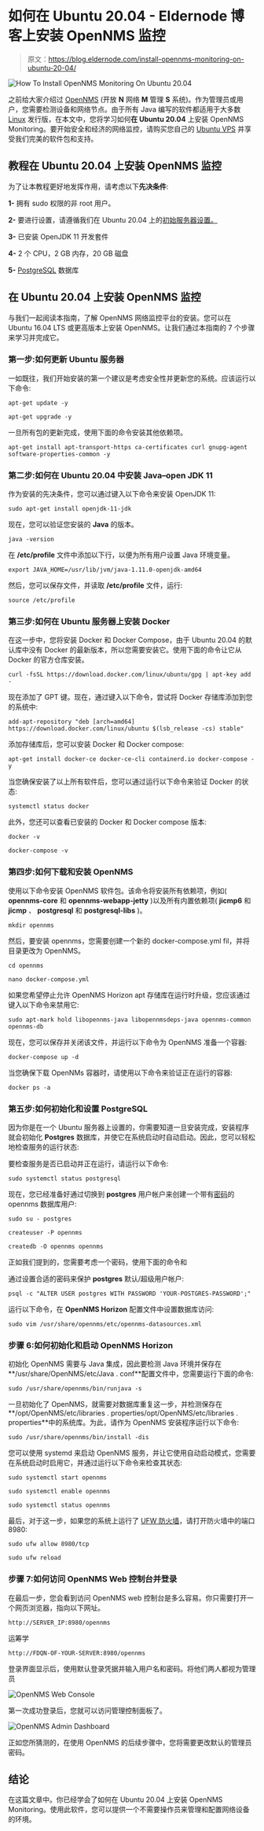 # 如何在 Ubuntu 20.04 - Eldernode 博客上安装 OpenNMS 监控

> 原文：<https://blog.eldernode.com/install-opennms-monitoring-on-ubuntu-20-04/>

![How To Install OpenNMS Monitoring On Ubuntu 20.04](img/019c8b9a38be8c423817a4fcb8783637.png)

之前给大家介绍过 [OpenNMS](https://blog.eldernode.com/opennms-monitoring-for-linux/) (开放 **N** 网络 **M** 管理 **S** 系统)。作为管理员或用户，您需要检测设备和网络节点。由于所有 Java 编写的软件都适用于大多数 [Linux](https://blog.eldernode.com/tag/linux/) 发行版，在本文中，您将学习如何**在 Ubuntu 20.04** 上安装 OpenNMS Monitoring。要开始安全和经济的网络监控，请购买您自己的 [Ubuntu VPS](https://eldernode.com/ubuntu-vps/) 并享受我们完美的软件包和支持。

## **教程在 Ubuntu 20.04 上安装 OpenNMS 监控**

为了让本教程更好地发挥作用，请考虑以下**先决条件**:

**1-** 拥有 sudo 权限的非 root 用户。

**2-** 要进行设置，请遵循我们在 Ubuntu 20.04 上的[初始服务器设置。](https://blog.eldernode.com/initial-server-setup-on-ubuntu-20/)

**3-** 已安装 OpenJDK 11 开发套件

**4-** 2 个 CPU，2 GB 内存，20 GB 磁盘

**5-** [PostgreSQL](https://blog.eldernode.com/tutorial-postgresql-installation-ubuntu-20/) 数据库

## 在 Ubuntu 20.04 上安装 OpenNMS 监控

与我们一起阅读本指南，了解 OpenNMS 网络监控平台的安装。您可以在 Ubuntu 16.04 LTS 或更高版本上安装 OpenNMS。让我们通过本指南的 7 个步骤来学习并完成它。

### 第一步:如何更新 Ubuntu 服务器

一如既往，我们开始安装的第一个建议是考虑安全性并更新您的系统。应该运行以下命令:

```
apt-get update -y
```

```
apt-get upgrade -y
```

一旦所有包的更新完成，使用下面的命令安装其他依赖项。

```
apt-get install apt-transport-https ca-certificates curl gnupg-agent software-properties-common -y
```

### 第二步:如何在 Ubuntu 20.04 中安装 Java–open JDK 11

作为安装的先决条件，您可以通过键入以下命令来安装 OpenJDK 11:

```
sudo apt-get install openjdk-11-jdk
```

现在，您可以验证您安装的 **Java** 的版本。

```
java -version
```

在 **/etc/profile** 文件中添加以下行，以便为所有用户设置 Java 环境变量。

```
export JAVA_HOME=/usr/lib/jvm/java-1.11.0-openjdk-amd64
```

然后，您可以保存文件，并读取 **/etc/profile** 文件，运行:

```
source /etc/profile
```

### 第三步:如何在 Ubuntu 服务器上安装 Docker

在这一步中，您将安装 Docker 和 Docker Compose，由于 Ubuntu 20.04 的默认库中没有 Docker 的最新版本，所以您需要安装它。使用下面的命令让它从 Docker 的官方仓库安装。

```
curl -fsSL https://download.docker.com/linux/ubuntu/gpg | apt-key add -
```

现在添加了 GPT 键。现在，通过键入以下命令，尝试将 Docker 存储库添加到您的系统中:

```
add-apt-repository "deb [arch=amd64] https://download.docker.com/linux/ubuntu $(lsb_release -cs) stable"
```

添加存储库后，您可以安装 Docker 和 Docker compose:

```
apt-get install docker-ce docker-ce-cli containerd.io docker-compose -y
```

当您确保安装了以上所有软件后，您可以通过运行以下命令来验证 Docker 的状态:

```
systemctl status docker
```

此外，您还可以查看已安装的 Docker 和 Docker compose 版本:

```
docker -v
```

```
docker-compose -v
```

### 第四步:如何下载和安装 OpenNMS

使用以下命令安装 OpenNMS 软件包。该命令将安装所有依赖项，例如( **opennms-core** 和 **opennms-webapp-jetty** )以及所有内置依赖项( **jicmp6** 和 **jicmp** 、 **postgresql** 和 **postgresql-libs** )。

```
mkdir opennms
```

然后，要安装 opennms，您需要创建一个新的 docker-compose.yml fil，并将目录更改为 OpenNMS。

```
cd opennms
```

```
nano docker-compose.yml
```

如果您希望停止允许 OpenNMS Horizon apt 存储库在运行时升级，您应该通过键入以下命令来禁用它:

```
sudo apt-mark hold libopennms-java libopennmsdeps-java opennms-common opennms-db
```

现在，您可以保存并关闭该文件，并运行以下命令为 OpenNMS 准备一个容器:

```
docker-compose up -d
```

当您确保下载 OpenNMs 容器时，请使用以下命令来验证正在运行的容器:

```
docker ps -a
```

### 第五步:如何初始化和设置 PostgreSQL

因为你是在一个 Ubuntu 服务器上设置的，你需要知道一旦安装完成，安装程序就会初始化 **Postgres** 数据库，并使它在系统启动时自动启动。因此，您可以轻松地检查服务的运行状态:

要检查服务是否已启动并正在运行，请运行以下命令:

```
sudo systemctl status postgresql
```

现在，您已经准备好通过切换到 **postgres** 用户帐户来创建一个带有[密码](https://blog.eldernode.com/how-to-create-strong-password/)的 opennms 数据库用户:

```
sudo su - postgres
```

```
createuser -P opennms
```

```
createdb -O opennms opennms
```

正如我们提到的，您需要考虑一个密码，使用下面的命令和

通过设置合适的密码来保护 **postgres** 默认/超级用户帐户:

```
psql -c "ALTER USER postgres WITH PASSWORD 'YOUR-POSTGRES-PASSWORD';"
```

运行以下命令，在 **OpenNMS Horizon** 配置文件中设置数据库访问:

```
sudo vim /usr/share/opennms/etc/opennms-datasources.xml
```

### 步骤 6:如何初始化和启动 OpenNMS Horizon

初始化 OpenNMS 需要与 Java 集成，因此要检测 Java 环境并保存在**/usr/share/OpenNMS/etc/Java . conf**配置文件中，您需要运行下面的命令:

```
sudo /usr/share/opennms/bin/runjava -s
```

一旦初始化了 OpenNMS，就需要对数据库重复这一步，并检测保存在**/opt/OpenNMS/etc/libraries . properties/opt/OpenNMS/etc/libraries . properties**中的系统库。为此，请作为 OpenNMS 安装程序运行以下命令:

```
sudo /usr/share/opennms/bin/install -dis 
```

您可以使用 systemd 来启动 OpenNMS 服务，并让它使用自动启动模式，您需要在系统启动时启用它，并通过运行以下命令来检查其状态:

```
sudo systemctl start opennms
```

```
sudo systemctl enable opennms
```

```
sudo systemctl status opennms
```

最后，对于这一步，如果您的系统上运行了 [UFW 防火墙](https://blog.eldernode.com/setup-firewall-ufw-ubuntu-20/)，请打开防火墙中的端口 8980:

```
sudo ufw allow 8980/tcp
```

```
sudo ufw reload
```

### 步骤 7:如何访问 OpenNMS Web 控制台并登录

在最后一步，您会看到访问 OpenNMS web 控制台是多么容易。你只需要打开一个网页浏览器，指向以下网址。

```
http://SERVER_IP:8980/opennms 
```

运筹学

```
http://FDQN-OF-YOUR-SERVER:8980/opennms
```

登录界面显示后，使用默认登录凭据并输入用户名和密码。将他们两人都视为管理员

![OpenNMS Web Console](img/fe596edb936b05334c0ddf6406f3bf6f.png)

第一次成功登录后，您就可以访问管理控制面板了。

![OpenNMS Admin Dashboard](img/42556be75ba48b0e1c676d29703a70f5.png)

正如您所猜测的，在使用 OpenNMS 的后续步骤中，您将需要更改默认的管理员密码。

## 结论

在这篇文章中。你已经学会了如何在 Ubuntu 20.04 上安装 OpenNMS Monitoring。使用此软件，您可以提供一个不需要操作员来管理和配置网络设备的环境。